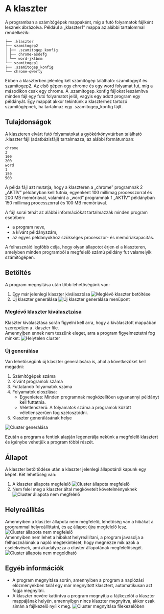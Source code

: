 # A klaszter

A programban a számítógépek mappaként, míg a futó folyamatok fájlként lesznek ábrázolva. Például a „klaszter1” mappa az alábbi tartalommal rendelkezik:

```.
├── .klaszter
├── szamitogep2
│ ├── .szamitogep_konfig
│ ├── chrome-asdefg
│ └── word-jklbnm
└── szamitogep1
├── .szamitogep_konfig
└── chrome-qwerty
```

Ebben a klaszterben jelenleg két számítógép található: szamitogep1 és szamitogep2. Az első gépen egy chrome és egy word folyamat fut, míg a másodikon csak egy chrome. A .szamitogep_konfig fájlokat leszámítva minden fájl egy futó folyamatot jelöl, vagyis egy adott program egy példányát. Egy mappát akkor tekintünk a klaszterhez tartozó számítógépnek, ha tartalmaz egy .szamitogep_konfig fájlt.

## Tulajdonságok

A klaszteren elvárt futó folyamatokat a gyökérkönyvtárban található .klaszter fájl (adatbázisfájl) tartalmazza, az alábbi formátumban:

```
chrome
2
100
200
word
1
150
500
```

A példa fájl azt mutatja, hogy a klaszteren a „chrome” programnak 2 „AKTÍV” példányban kell futnia, egyenként 100 millimag processzorral és 200 MB memóriával, valamint a „word” programnak 1 „AKTÍV” példányban 150 millimag processzorral és 100 MB memóriával.

A fájl sorai tehát az alábbi információkat tartalmazzák minden program esetében:

- a program neve,
- a kívánt példányszám,
- az egyes példányokhoz szükséges processzor- és memóriakapacitás.

A felhasználó legfőbb célja, hogy olyan állapotot érjen el a klaszteren, amelyben minden programból a megfelelő számú példány fut valamelyik számítógépen.

## Betöltés

A program megnyitása után több lehetőségünk van:

1. Egy már jelenlegi klaszter kiválasztása
   ![Meglévő klaszter betöltése](../img/felhasznaloi/klaszter/open-existing-cluster.png)
2. Új klaszter generálása
   ![Új klaszter generálása menüpont](../img/felhasznaloi/klaszter/generate-cluster-menu.png)

### Meglévő klaszter kiválasztzása

Klaszter kiválasztása során figyelni kell arra, hogy a kiválasztott mappában szerepeljen a .klaszter file.  
Amennyiben ennek nem teszünk eleget, arra a program figyelmeztetni fog minket:
![Helytelen cluster](../img/felhasznaloi/klaszter/not-valid-cluster.png)

### Új generálása

Van lehetőségünk új klaszter generálására is, ahol a következőket kell megadni:

1.  Számítógépek száma
2.  Kívánt programok száma
3.  Futtatandó folyamatok száma
4.  Folyamatok eloszlása:
    - Egyenletes: Minden programnak megközelítően ugyanannyi példányt kell futtatnia.
    - Véletlenszerű: A folyamatok száma a programok között véletlenszerűen fog szétosztódni.
5.  Klaszter generálásának helye

![Cluster generálása](../img/felhasznaloi/klaszter/generate-cluster.png)

Ezután a program a fentiek alapján legenerálja nekünk a megfelelő klasztert és igénybe vehetjük a program többi részét.

## Állapot

A klaszter betöltődése után a klaszter jelenlegi állapotáról kapunk egy képet. Két lehetőség van:

1. A klaszter állapota megfelelő
   ![Cluster állapota megfelelő](../img/felhasznaloi/klaszter/cluster-health-healthy.png)
2. Nem felel meg a klaszter által megkövetelt követelményeknek
   ![Cluster állapota nem megfelelő](../img/felhasznaloi/klaszter/cluster-health-unhealthy.png)

## Helyreállítás

Amennyiben a klaszter állapota nem megfelelő, lehetőség van a hibákat a programmal helyreállíttatni, és az állapot újra megfelelő lesz.
![Cluster állapota nem megfelelő](../img/felhasznaloi/klaszter/cluster-solve-popup.png)  
Amennyiben nem lehet a hibákat helyreállítani, a program javasolja a felhasználónak a napló megtekintését, hogy megnézze mik azok a cselekvések, ami akadályozza a cluster állapotának megfelelőségét.
![Cluster állapota nem megoldható](../img/felhasznaloi/klaszter/cluster-solve-no.png)

## Egyéb információk

- A program megnyitása során, amennyiben a program a naplózási előzményekben talál egy már megnyitott klasztert, automatikusan azt fogja megnyitni.
- A klaszter nevére kattintva a program megnyitja a fájlkezelőt a klaszter mappájának helyén, amennyiben nincs klaszter megnyitva, akkor csak simán a fájlkezelő nyílik meg.
  ![Cluster megnyitása filekezelőben](../img/felhasznaloi/klaszter/open-cluster-explorer.png)
